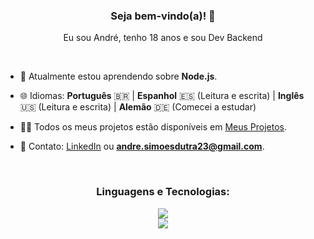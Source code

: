 <h3 align="center">Seja bem-vindo(a)! 👋</h3>
<p align="center">Eu sou André, tenho 18 anos e sou Dev Backend</p>

<br>

- 🌱 Atualmente estou aprendendo sobre **Node.js**.

- 🌐 Idiomas: **Português** 🇧🇷 | **Espanhol** 🇪🇸 (Leitura e escrita) | **Inglês** 🇺🇸 (Leitura e escrita) | **Alemão** 🇩🇪 (Comecei a estudar)

- 👨‍💻 Todos os meus projetos estão disponíveis em [Meus Projetos](https://tinyurl.com/ohneeternal).

- 📩 Contato: [LinkedIn](https://www.linkedin.com/in/euandresimoes/) ou **andre.simoesdutra23@gmail.com**.

<br>

<h3 align="center">Linguagens e Tecnologias:</h3>
<p align="center">
  <a href="https://skillicons.dev">
    <img src="https://skillicons.dev/icons?i=cs,dotnet,nodejs,express,selenium" />
    <br>
    <img src="https://skillicons.dev/icons?i=mysql,postman,git" />
  </a>
</p>

<br>
